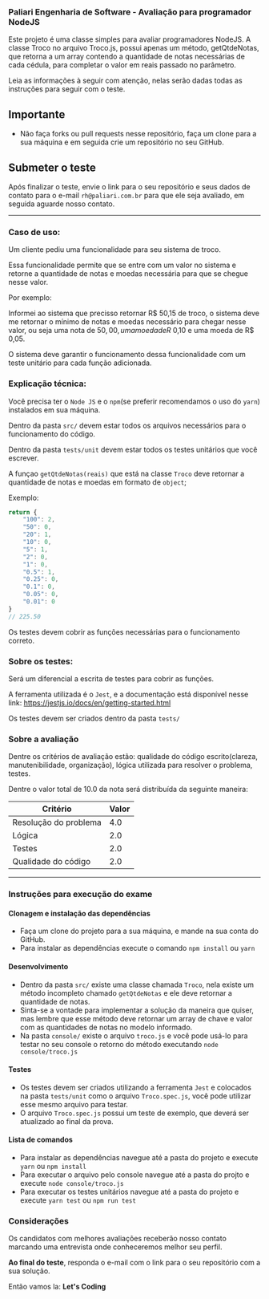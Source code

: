 ### Paliari Engenharia de Software - Avaliação para programador NodeJS
Este projeto é uma classe simples para avaliar programadores NodeJS. A classe Troco no arquivo Troco.js, possui apenas um método, getQtdeNotas, que retorna a um array contendo a quantidade de notas necessárias de cada cédula, para completar o valor em reais passado no parâmetro.

Leia as informações à seguir com atenção, nelas serão dadas todas as instruções para seguir com o teste.


## Importante
- Não faça forks ou pull requests nesse repositório, faça um clone para a sua máquina e em seguida crie um repositório no seu GitHub.

## Submeter o teste
Após finalizar o teste, envie o link para o seu repositório e seus dados de contato para o e-mail `rh@paliari.com.br` para que ele seja avaliado, em seguida aguarde nosso contato.
___

### Caso de uso:
Um cliente pediu uma funcionalidade para seu sistema de troco.

Essa funcionalidade permite que se entre com um valor no sistema e retorne a quantidade de notas e moedas necessária para que se chegue nesse valor.

Por exemplo:

Informei ao sistema que precisso retornar R$ 50,15 de troco, o sistema deve me retornar o mínimo de notas e moedas necessário para chegar nesse valor, ou seja uma nota de $50,00, uma moeda de R$ 0,10 e uma moeda de R$ 0,05.

O sistema deve garantir o funcionamento dessa funcionalidade com um teste unitário para cada função adicionada.

### Explicação técnica:
Você precisa ter o `Node JS` e o `npm`(se preferir recomendamos o uso do `yarn`) instalados em sua máquina.

Dentro da pasta `src/` devem estar todos os arquivos necessários para o funcionamento do código.

Dentro da pasta `tests/unit` devem estar todos os testes unitários que você escrever.

A funçao `getQtdeNotas(reais)` que está na classe `Troco` deve retornar a quantidade de notas e moedas em formato de `object`;

Exemplo:
```js
return {
    "100": 2,
    "50": 0,
    "20": 1,
    "10": 0,
    "5": 1,
    "2": 0,
    "1": 0,
    "0.5": 1,
    "0.25": 0,
    "0.1": 0,
    "0.05": 0,
    "0.01": 0
} 
// 225.50
```

Os testes devem cobrir as funções necessárias para o funcionamento correto.

### Sobre os testes:
Será um diferencial a escrita de testes para cobrir as funções.

A ferramenta utilizada é o `Jest`, e a documentação está disponível nesse link: https://jestjs.io/docs/en/getting-started.html

Os testes devem ser criados dentro da pasta `tests/`

### Sobre a avaliação
Dentre os critérios de avaliação estão: qualidade do código escrito(clareza, manutenibilidade, organização), lógica utilizada para resolver o problema, testes.

Dentre o valor total de 10.0 da nota será distribuída da seguinte maneira:

 | Critério               | Valor         |
 | ---------------------- | ------------- |
 | Resolução do problema  | 4.0           |
 | Lógica                 | 2.0           |
 | Testes                 | 2.0           |
 | Qualidade do código    | 2.0           |
 
 ___
 
 ### Instruções para execução do exame
 #### Clonagem e instalação das dependências
 - Faça um clone do projeto para a sua máquina, e mande na sua conta do GitHub.
 - Para instalar as dependências execute o comando ```npm install``` ou ```yarn```
 
 #### Desenvolvimento
 - Dentro da pasta `src/` existe uma classe chamada `Troco`, nela existe um método incompleto chamado `getQtdeNotas` e ele deve retornar a quantidade de notas.
 - Sinta-se a vontade para implementar a solução da maneira que quiser, mas lembre que esse método deve retornar um array de chave e valor com as quantidades de notas no modelo informado.
 - Na pasta `console/` existe o arquivo `troco.js` e você pode usá-lo para testar no seu console o retorno do método executando `node console/troco.js`
 
 #### Testes
 - Os testes devem ser criados utilizando a ferramenta `Jest` e colocados na pasta `tests/unit` como o arquivo `Troco.spec.js`, você pode utilizar esse mesmo arquivo para testar.
 - O arquivo `Troco.spec.js` possui um teste de exemplo, que deverá ser atualizado ao final da prova.
 
 #### Lista de comandos
 - Para instalar as dependências navegue até a pasta do projeto e execute ```yarn``` ou ```npm install```
 - Para executar o arquivo pelo console navegue até a pasta do projto e execute ```node console/troco.js```
 - Para executar os testes unitários navegue até a pasta do projeto e execute ```yarn test``` ou ```npm run test```

### Considerações
Os candidatos com melhores avaliações receberão nosso contato marcando uma entrevista onde conheceremos melhor seu perfil.

**Ao final do teste**, responda o e-mail com o link para o seu repositório com a sua solução.

Então vamos la: **Let's Coding**
